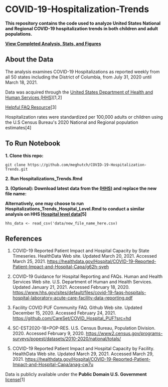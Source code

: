 # COVID-19-Hospitalization-Trends

**This repository contains the  code used to analyze United States National and Regional COVID-19 hospitalization trends in both children and adult populations.**

**[View Completed Analysis, Stats, and Figures](https://meghutch.github.io/Hospitalization_Trends.html)**

## About the Data

The analysis examines COVID-19 Hospitalizations as reported weekly from all 50 states including the District of Columbia, from July 31, 2020 until March 18, 2021.

Data was acquired through the [United States Department of Health and Human Services (HHS)](https://healthdata.gov/Hospital/COVID-19-Reported-Patient-Impact-and-Hospital-Capa/g62h-syeh)[1,2]

[Helpful FAQ Resource](https://github.com/CareSet/COVID_Hospital_PUF?src=hd)[3]

Hospitalization rates were standardized per 100,000 adults or children using the U.S Census Bureau's 2020 National and Regional population estimates[4]

## **To Run Notebook**

**1. Clone this repo:**

```git clone https://github.com/meghutch/COVID-19-Hospitalization-Trends.git```

**2. Run Hospitalizations_Trends.Rmd**

**3. (Optional): Download latest data from the [(HHS)](https://healthdata.gov/Hospital/COVID-19-Reported-Patient-Impact-and-Hospital-Capa/g62h-syeh) and replace the new file name:**

**Alternatively, one may choose to run Hospitalizations_Trends_Hospital_Level.Rmd to conduct a similar analysis on HHS [Hospital level data](https://healthdata.gov/Hospital/COVID-19-Reported-Patient-Impact-and-Hospital-Capa/g62h-syeh)[5]**

```hhs_data <- read_csv('data/new_file_name_here.csv)```

## References

1. COVID-19 Reported Patient Impact and Hospital Capacity by State Timeseries. HealthData Web site. Updated March 20, 2021. Accessed March 25, 2021. https://healthdata.gov/Hospital/COVID-19-Reported-Patient-Impact-and-Hospital-Capa/g62h-syeh

2. COVID-19 Guidance for Hospital Reporting and FAQs. Human and Health Services Web site. U.S. Department of Human and Health Services. Updated January 21, 2021. Accessed February 18, 2020. https://www.hhs.gov/sites/default/files/covid-19-faqs-hospitals-hospital-laboratory-acute-care-facility-data-reporting.pdf

3. Facility COVID PUF Community FAQ. Github Web site. Updated December 15, 2020. Accessed February 24, 2021. https://github.com/CareSet/COVID_Hospital_PUF?src=hd

4. SC-EST2020-18+POP-RES. U.S. Census Bureau, Population Division. 2020. Accessed February 9, 2020. https://www2.census.gov/programs-surveys/popest/datasets/2010-2020/national/totals/

5. COVID-19 Reported Patient Impact and Hospital Capacity by Facility. HealthData Web site. Updated March 29, 2021. Accessed March 29, 2021. https://healthdata.gov/Hospital/COVID-19-Reported-Patient-Impact-and-Hospital-Capa/anag-cw7u

Data is publicly available under the **Public Domain U.S. Government** [license](https://www.usa.gov/government-works)[1]



